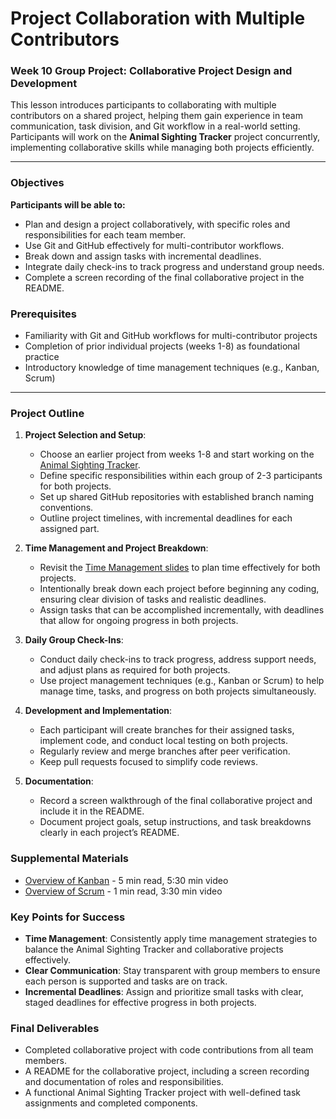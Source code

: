 # Project Collaboration with Multiple Contributors

### Week 10 Group Project: Collaborative Project Design and Development

This lesson introduces participants to collaborating with multiple contributors on a shared project, helping them gain experience in team communication, task division, and Git workflow in a real-world setting. Participants will work on the **Animal Sighting Tracker** project concurrently, implementing collaborative skills while managing both projects efficiently.

---

### Objectives

**Participants will be able to:**

- Plan and design a project collaboratively, with specific roles and responsibilities for each team member.
- Use Git and GitHub effectively for multi-contributor workflows.
- Break down and assign tasks with incremental deadlines.
- Integrate daily check-ins to track progress and understand group needs.
- Complete a screen recording of the final collaborative project in the README.

### Prerequisites

- Familiarity with Git and GitHub workflows for multi-contributor projects
- Completion of prior individual projects (weeks 1-8) as foundational practice
- Introductory knowledge of time management techniques (e.g., Kanban, Scrum)

---

### Project Outline

1. **Project Selection and Setup**:
   - Choose an earlier project from weeks 1-8 and start working on the [Animal Sighting Tracker](https://github.com/Techtonica/curriculum/blob/main/projects/mern-pern-project.md).
   - Define specific responsibilities within each group of 2-3 participants for both projects.
   - Set up shared GitHub repositories with established branch naming conventions.
   - Outline project timelines, with incremental deadlines for each assigned part.

2. **Time Management and Project Breakdown**:
   - Revisit the [Time Management slides](https://docs.google.com/presentation/d/1VGlfYtWXQ8TEXsq4Bad0k2WZ-mK02hI3UwVXrfuUpPA/edit?usp=sharing) to plan time effectively for both projects.
   - Intentionally break down each project before beginning any coding, ensuring clear division of tasks and realistic deadlines.
   - Assign tasks that can be accomplished incrementally, with deadlines that allow for ongoing progress in both projects.

3. **Daily Group Check-Ins**:
   - Conduct daily check-ins to track progress, address support needs, and adjust plans as required for both projects.
   - Use project management techniques (e.g., Kanban or Scrum) to help manage time, tasks, and progress on both projects simultaneously.

4. **Development and Implementation**:
   - Each participant will create branches for their assigned tasks, implement code, and conduct local testing on both projects.
   - Regularly review and merge branches after peer verification.
   - Keep pull requests focused to simplify code reviews.

5. **Documentation**:
   - Record a screen walkthrough of the final collaborative project and include it in the README.
   - Document project goals, setup instructions, and task breakdowns clearly in each project’s README.

### Supplemental Materials

- [Overview of Kanban](https://www.atlassian.com/agile/kanban) - 5 min read, 5:30 min video
- [Overview of Scrum](https://www.atlassian.com/agile/scrum) - 1 min read, 3:30 min video

### Key Points for Success

- **Time Management**: Consistently apply time management strategies to balance the Animal Sighting Tracker and collaborative projects effectively.
- **Clear Communication**: Stay transparent with group members to ensure each person is supported and tasks are on track.
- **Incremental Deadlines**: Assign and prioritize small tasks with clear, staged deadlines for effective progress in both projects.

### Final Deliverables

- Completed collaborative project with code contributions from all team members.
- A README for the collaborative project, including a screen recording and documentation of roles and responsibilities.
- A functional Animal Sighting Tracker project with well-defined task assignments and completed components.
